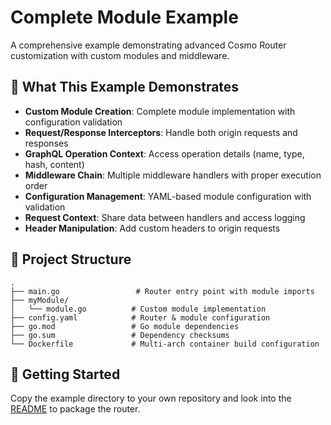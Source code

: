 # Complete Module Example

A comprehensive example demonstrating advanced Cosmo Router customization with custom modules and middleware.

## 🔧 What This Example Demonstrates

- **Custom Module Creation**: Complete module implementation with configuration validation
- **Request/Response Interceptors**: Handle both origin requests and responses
- **GraphQL Operation Context**: Access operation details (name, type, hash, content)
- **Middleware Chain**: Multiple middleware handlers with proper execution order
- **Configuration Management**: YAML-based module configuration with validation
- **Request Context**: Share data between handlers and access logging
- **Header Manipulation**: Add custom headers to origin requests

## 📁 Project Structure

```
.
├── main.go                 # Router entry point with module imports
├── myModule/
│   └── module.go          # Custom module implementation
├── config.yaml            # Router & module configuration
├── go.mod                 # Go module dependencies
├── go.sum                 # Dependency checksums
└── Dockerfile             # Multi-arch container build configuration
```

## 🚀 Getting Started

Copy the example directory to your own repository and look into the [README](../../README.md) to package the router.
